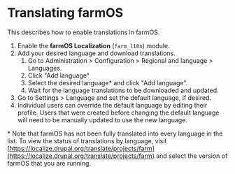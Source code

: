 # Translating farmOS

This describes how to enable translations in farmOS.

1. Enable the **farmOS Localization** (`farm_l10n`) module.
2. Add your desired language and download translations.
    1. Go to Administration > Configuration > Regional and language > Languages.
    2. Click "Add language"
    3. Select the desired language&ast; and click "Add language".
    4. Wait for the language translations to be downloaded and updated.
3. Go to Settings > Language and set the default language, if desired.
4. Individual users can override the default language by editing their profile.
   Users that were created before changing the default language will need to be
   manually updated to use the new language.

&ast; Note that farmOS has not been fully translated into every language in the
list. To view the status of translations by language, visit
[https://localize.drupal.org/translate/projects/farm](https://localize.drupal.org/translate/projects/farm)
and select the version of farmOS that you are running.
